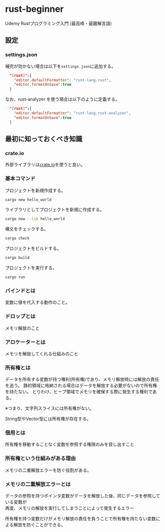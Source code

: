# rust-beginner

Udemy Rustプログラミング入門 (最高峰・最難解言語)

## 設定

### settings.json

補完が効かない場合は以下を`settings.json`に追加する。

```json
  "[rust]":{
    "editor.defaultFormatter": "rust-lang.rust",
    "editor.formatOnSave":true
  }
```

なお、rust-analyzer を使う場合は以下のように定義する。

```json
  "[rust]":{
    "editor.defaultFormatter": "rust-lang.rust-analyzer",
    "editor.formatOnSave":true
  }
```

## 最初に知っておくべき知識

### crate.io

外部ライブラリは[crate.io](https://crates.io/)を使うと良い。

### 基本コマンド

プロジェクトを新規作成する。

```bash
cargo new hello_world
```

ライブラリとしてプロジェクトを新規に作成する。

```bash
cargo new --lib hello_world
```

構文をチェックする。

```bash
cargo check
```

プロジェクトをビルドする。

```bash
cargo build
```

プロジェクトを実行する。

```bash
cargo run
```

### バインドとは

変数に値を代入する動作のこと。

### ドロップとは

メモリ解放のこと

### アロケーターとは

メモリを解放してくれる仕組みのこと

### 所有権とは

データを所有する変数が持つ権利(所有権)であり、メモリ解放時には解放の責任を追う。
静的領域に格納される場合はデータを解放する必要がないので所有権を持たない。
とりわけ、ヒープ領域でメモリを確保する際に発生する権利である。

※つまり、文字列スライスには所有権がない。

String型やVector型には所有権が存在する。

### 借用とは

所有権を移動することなく変数を参照する権限のみを貸し出すこと

### 所有権という仕組みがある理由

メモリの二重解放エラーを防ぐ役割がある。

### メモリの二重解放エラーとは

データの参照を持つポインタ変数がデータを解放した後、同じデータを参照している変数が  
再度、メモリの解放を実行してしまうことによって発生するエラー

所有権を持つ変数だけがメモリ解放の責任を負うことで所有権を持たない変数による解放を防ぐことができる。
